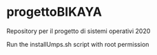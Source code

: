 # progettoBIKAYA
Repository per il progetto di sistemi operativi 2020

Run the installUmps.sh script with root permission
